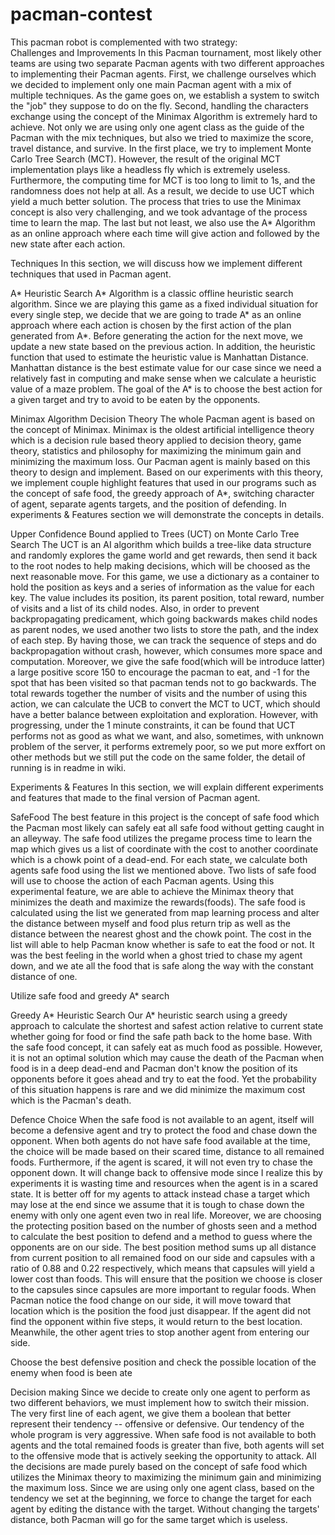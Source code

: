 # pacman-contest <br>
This pacman robot is complemented with two strategy: <br>
Challenges and Improvements
In this Pacman tournament, most likely other teams are using two separate Pacman agents with two different approaches to implementing their Pacman agents. First, we challenge ourselves which we decided to implement only one main Pacman agent with a mix of multiple techniques. As the game goes on, we establish a system to switch the "job" they suppose to do on the fly. Second, handling the characters exchange using the concept of the Minimax Algorithm is extremely hard to achieve. Not only we are using only one agent class as the guide of the Pacman with the mix techniques, but also we tried to maximize the score, travel distance, and survive. In the first place, we try to implement Monte Carlo Tree Search (MCT). However, the result of the original MCT implementation plays like a headless fly which is extremely useless. Furthermore, the computing time for MCT is too long to limit to 1s, and the randomness does not help at all. As a result, we decide to use UCT which yield a much better solution. The process that tries to use the Minimax concept is also very challenging, and we took advantage of the process time to learn the map. The last but not least, we also use the A* Algorithm as an online approach where each time will give action and followed by the new state after each action.

Techniques
In this section, we will discuss how we implement different techniques that used in Pacman agent.

A* Heuristic Search
A* Algorithm is a classic offline heuristic search algorithm. Since we are playing this game as a fixed individual situation for every single step, we decide that we are going to trade A* as an online approach where each action is chosen by the first action of the plan generated from A*. Before generating the action for the next move, we update a new state based on the previous action. In addition, the heuristic function that used to estimate the heuristic value is Manhattan Distance. Manhattan distance is the best estimate value for our case since we need a relatively fast in computing and make sense when we calculate a heuristic value of a maze problem. The goal of the A* is to choose the best action for a given target and try to avoid to be eaten by the opponents.

Minimax Algorithm Decision Theory
The whole Pacman agent is based on the concept of Minimax. Minimax is the oldest artificial intelligence theory which is a decision rule based theory applied to decision theory, game theory, statistics and philosophy for maximizing the minimum gain and minimizing the maximum loss. Our Pacman agent is mainly based on this theory to design and implement. Based on our experiments with this theory, we implement couple highlight features that used in our programs such as the concept of safe food, the greedy approach of A*, switching character of agent, separate agents targets, and the position of defending. In experiments & Features section we will demonstrate the concepts in details.

Upper Confidence Bound applied to Trees (UCT) on Monte Carlo Tree Search
The UCT is an AI algorithm which builds a tree-like data structure and randomly explores the game world and get rewards, then send it back to the root nodes to help making decisions, which will be choosed as the next reasonable move. For this game, we use a dictionary as a container to hold the position as keys and a series of information as the value for each key. The value includes its position, its parent position, total reward, number of visits and a list of its child nodes. Also, in order to prevent backpropagating predicament, which going backwards makes child nodes as parent nodes, we used another two lists to store the path, and the index of each step. By having those, we can track the sequence of steps and do backpropagation without crash, however, which consumes more space and computation. Moreover, we give the safe food(which will be introduce latter) a large positive score 150 to encourage the pacman to eat, and -1 for the spot that has been visited so that pacman tends not to go backwards. The total rewards together the number of visits and the number of using this action, we can calculate the UCB to convert the MCT to UCT, which should have a better balance between exploitation and exploration. However, with progressing, under the 1 minute constraints, it can be found that UCT performs not as good as what we want, and also, sometimes, with unknown problem of the server, it performs extremely poor, so we put more exffort on other methods but we still put the code on the same folder, the detail of running is in readme in wiki.

Experiments & Features
In this section, we will explain different experiments and features that made to the final version of Pacman agent.

SafeFood
The best feature in this project is the concept of safe food which the Pacman most likely can safely eat all safe food without getting caught in an alleyway. The safe food utilizes the pregame process time to learn the map which gives us a list of coordinate with the cost to another coordinate which is a chowk point of a dead-end. For each state, we calculate both agents safe food using the list we mentioned above. Two lists of safe food will use to choose the action of each Pacman agents. Using this experimental feature, we are able to achieve the Minimax theory that minimizes the death and maximize the rewards(foods). The safe food is calculated using the list we generated from map learning process and alter the distance between myself and food plus return trip as well as the distance between the nearest ghost and the chowk point. The cost in the list will able to help Pacman know whether is safe to eat the food or not. It was the best feeling in the world when a ghost tried to chase my agent down, and we ate all the food that is safe along the way with the constant distance of one.

Utilize safe food and greedy A* search

Greedy A* Heuristic Search
Our A* heuristic search using a greedy approach to calculate the shortest and safest action relative to current state whether going for food or find the safe path back to the home base. With the safe food concept, it can safely eat as much food as possible. However, it is not an optimal solution which may cause the death of the Pacman when food is in a deep dead-end and Pacman don't know the position of its opponents before it goes ahead and try to eat the food. Yet the probability of this situation happens is rare and we did minimize the maximum cost which is the Pacman's death.

Defence Choice
When the safe food is not available to an agent, itself will become a defensive agent and try to protect the food and chase down the opponent. When both agents do not have safe food available at the time, the choice will be made based on their scared time, distance to all remained foods. Furthermore, if the agent is scared, it will not even try to chase the opponent down. It will change back to offensive mode since I realize this by experiments it is wasting time and resources when the agent is in a scared state. It is better off for my agents to attack instead chase a target which may lose at the end since we assume that it is tough to chase down the enemy with only one agent even two in real life. Moreover, we are choosing the protecting position based on the number of ghosts seen and a method to calculate the best position to defend and a method to guess where the opponents are on our side. The best position method sums up all distance from current position to all remained food on our side and capsules with a ratio of 0.88 and 0.22 respectively, which means that capsules will yield a lower cost than foods. This will ensure that the position we choose is closer to the capsules since capsules are more important to regular foods. When Pacman notice the food change on our side, it will move toward that location which is the position the food just disappear. If the agent did not find the opponent within five steps, it would return to the best location. Meanwhile, the other agent tries to stop another agent from entering our side.

Choose the best defensive position and check the possible location of the enemy when food is been ate

Decision making
Since we decide to create only one agent to perform as two different behaviors, we must implement how to switch their mission. The very first line of each agent, we give them a boolean that better represent their tendency -- offensive or defensive. Our tendency of the whole program is very aggressive. When safe food is not available to both agents and the total remained foods is greater than five, both agents will set to the offensive mode that is actively seeking the opportunity to attack. All the decisions are made purely based on the concept of safe food which utilizes the Minimax theory to maximizing the minimum gain and minimizing the maximum loss. Since we are using only one agent class, based on the tendency we set at the beginning, we force to change the target for each agent by editing the distance with the target. Without changing the targets' distance, both Pacman will go for the same target which is useless.
